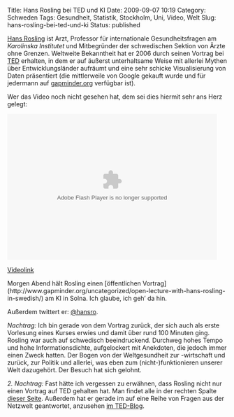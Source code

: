 Title: Hans Rosling bei TED und KI
Date: 2009-09-07 10:19
Category: Schweden
Tags: Gesundheit, Statistik, Stockholm, Uni, Video, Welt
Slug: hans-rosling-bei-ted-und-ki
Status: published

[Hans Rosling](http://de.wikipedia.org/wiki/Hans_Rosling) ist Arzt,
Professor für internationale Gesundheitsfragen am *Karolinska
Institutet* und Mitbegründer der schwedischen Sektion von Ärzte ohne
Grenzen. Weltweite Bekanntheit hat er 2006 durch seinen Vortrag bei
[TED](http://www.ted.com/) erhalten, in dem er auf äußerst unterhaltsame
Weise mit allerlei Mythen über Entwicklungsländer aufräumt und eine sehr
schicke Visualisierung von Daten präsentiert (die mittlerweile von
Google gekauft wurde und für jedermann auf
[gapminder.org](http://www.gapminder.org/) verfügbar ist).

Wer das Video noch nicht gesehen hat, dem sei dies hiermit sehr ans Herz
gelegt:

<p>
<object width="480" height="334">
<param name="movie" value="http://video.ted.com/assets/player/swf/EmbedPlayer.swf"></param><param name="allowFullScreen" value="true"></param><param name="wmode" value="transparent"></param><param name="bgColor" value="#ffffff"></param><param name="flashvars" value="vu=http://video.ted.com/talks/embed/HansRosling_2006-embed_high.flv&amp;su=http://images.ted.com/images/ted/tedindex/embed-posters/HansRosling-2006.embed_thumbnail.jpg&amp;vw=420&amp;vh=240&amp;ap=0&amp;ti=92"></param>

<embed src="http://video.ted.com/assets/player/swf/EmbedPlayer.swf" pluginspace="http://www.macromedia.com/go/getflashplayer" type="application/x-shockwave-flash" wmode="transparent" bgcolor="#ffffff" width="480" height="334" allowfullscreen="true" flashvars="vu=http://video.ted.com/talks/embed/HansRosling_2006-embed_high.flv&amp;su=http://images.ted.com/images/ted/tedindex/embed-posters/HansRosling-2006.embed_thumbnail.jpg&amp;vw=420&amp;vh=240&amp;ap=0&amp;ti=92">
</embed>
</object>
  

[Videolink](http://www.ted.com/talks/hans_rosling_shows_the_best_stats_you_ve_ever_seen.html)

</p>
Morgen Abend hält Rosling einen [öffentlichen
Vortrag](http://www.gapminder.org/uncategorized/open-lecture-with-hans-rosling-in-swedish/)
am KI in Solna. Ich glaube, ich geh’ da hin.

Außerdem twittert er: [@hansro](http://twitter.com/hansro).

*Nachtrag:* Ich bin gerade von dem Vortrag zurück, der sich auch als
erste Vorlesung eines Kurses erwies und damit über rund 100 Minuten
ging. Rosling war auch auf schwedisch beeindruckend. Durchweg hohes
Tempo und hohe Informationsdichte, aufgelockert mit Anekdoten, die
jedoch immer einen Zweck hatten. Der Bogen von der Weltgesundheit zur
-wirtschaft und zurück, zur Politik und allerlei, was eben zum
(nicht-)funktionieren unserer Welt dazugehört. Der Besuch hat sich
gelohnt.

*2. Nachtrag:* Fast hätte ich vergessen zu erwähnen, dass Rosling nicht
nur einen Vortrag auf TED gehalten hat. Man findet alle in der rechten
Spalte [dieser Seite](http://www.ted.com/speakers/hans_rosling.html).
Außerdem hat er gerade im auf eine Reihe von Fragen aus der Netzwelt
geantwortet, anzusehen [im
TED-Blog](http://blog.ted.com/2009/09/ted_and_reddit_2.php).

